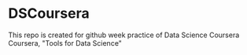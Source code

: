 # DSCoursera
This repo is created for github week practice of Data Science Coursera Coursera, "Tools for Data Science" 
